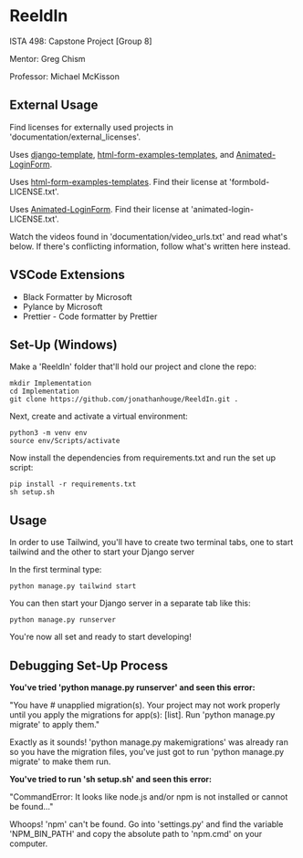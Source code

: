 # ReeldIn

ISTA 498: Capstone Project [Group 8]

Mentor: Greg Chism

Professor: Michael McKisson

## External Usage

Find licenses for externally used projects in 'documentation/external_licenses'.

Uses <a href="https://github.com/michael-awe/django-template">django-template</a>, <a href="https://github.com/FormBold/html-form-examples-templates">html-form-examples-templates</a>, and <a href="https://github.com/capwan/Animated-LoginForm">Animated-LoginForm</a>.

Uses <a href="https://github.com/FormBold/html-form-examples-templates">html-form-examples-templates</a>.
Find their license at 'formbold-LICENSE.txt'.

Uses <a href="https://github.com/capwan/Animated-LoginForm">Animated-LoginForm</a>.
Find their license at 'animated-login-LICENSE.txt'.

Watch the videos found in 'documentation/video_urls.txt' and read what's below. If there's
conflicting information, follow what's written here instead.

## VSCode Extensions

- Black Formatter by Microsoft
- Pylance by Microsoft
- Prettier - Code formatter by Prettier

## Set-Up (Windows)

Make a 'ReeldIn' folder that'll hold our project and clone the repo:

    mkdir Implementation
    cd Implementation
    git clone https://github.com/jonathanhouge/ReeldIn.git .

Next, create and activate a virtual environment:

    python3 -m venv env
    source env/Scripts/activate

Now install the dependencies from requirements.txt and run the set up script:

    pip install -r requirements.txt
    sh setup.sh

## Usage

In order to use Tailwind, you'll have to create two terminal tabs, one to start tailwind and the other to start your Django server

In the first terminal type:

    python manage.py tailwind start

You can then start your Django server in a separate tab like this:

    python manage.py runserver

You're now all set and ready to start developing!

## Debugging Set-Up Process

**You've tried 'python manage.py runserver' and seen this error:**

"You have # unapplied migration(s). Your project may not work properly until you apply the migrations for app(s):
[list].
Run 'python manage.py migrate' to apply them."

Exactly as it sounds! 'python manage.py makemigrations' was already ran so you have the migration files, you've just
got to run 'python manage.py migrate' to make them run.

**You've tried to run 'sh setup.sh' and seen this error:**

"CommandError: It looks like node.js and/or npm is not installed or cannot be found..."

Whoops! 'npm' can't be found. Go into 'settings.py' and find the variable 'NPM_BIN_PATH' and copy the absolute
path to 'npm.cmd' on your computer.
